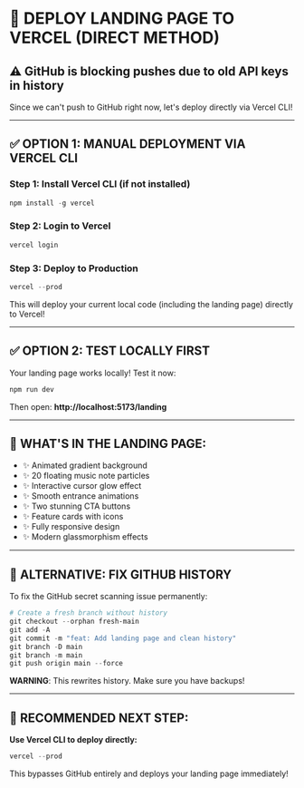 # 🚀 DEPLOY LANDING PAGE TO VERCEL (DIRECT METHOD)

## ⚠️ GitHub is blocking pushes due to old API keys in history

Since we can't push to GitHub right now, let's deploy directly via Vercel CLI!

---

## ✅ **OPTION 1: MANUAL DEPLOYMENT VIA VERCEL CLI**

### Step 1: Install Vercel CLI (if not installed)
```powershell
npm install -g vercel
```

### Step 2: Login to Vercel
```powershell
vercel login
```

### Step 3: Deploy to Production
```powershell
vercel --prod
```

This will deploy your current local code (including the landing page) directly to Vercel!

---

## ✅ **OPTION 2: TEST LOCALLY FIRST**

Your landing page works locally! Test it now:

```powershell
npm run dev
```

Then open: **http://localhost:5173/landing**

---

## 🎨 **WHAT'S IN THE LANDING PAGE:**

- ✨ Animated gradient background
- ✨ 20 floating music note particles
- ✨ Interactive cursor glow effect
- ✨ Smooth entrance animations
- ✨ Two stunning CTA buttons
- ✨ Feature cards with icons
- ✨ Fully responsive design
- ✨ Modern glassmorphism effects

---

## 📝 **ALTERNATIVE: FIX GITHUB HISTORY**

To fix the GitHub secret scanning issue permanently:

```powershell
# Create a fresh branch without history
git checkout --orphan fresh-main
git add -A
git commit -m "feat: Add landing page and clean history"
git branch -D main
git branch -m main
git push origin main --force
```

**WARNING**: This rewrites history. Make sure you have backups!

---

## 🎯 **RECOMMENDED NEXT STEP:**

**Use Vercel CLI to deploy directly:**

```powershell
vercel --prod
```

This bypasses GitHub entirely and deploys your landing page immediately!

